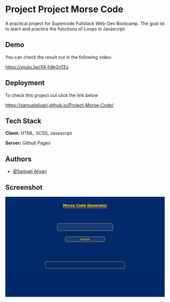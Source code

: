 
# Project Project Morse Code

A practical project for Supercode Fullstack Web-Dev Bootcamp. The goal ist to learn and practice the functions of Loops in Javascript. 



## Demo
You can check the result out in the following video:

https://youtu.be/XK-h9e2nTEs


## Deployment

To check this project out click the link below

https://samuelaliyari.github.io/Project-Morse-Code/


## Tech Stack

**Client:** HTML, SCSS, Javascript

**Server:** Github Pages


## Authors

- [@Samuel Aliyari](https://github.com/samuelaliyari)


## Screenshot

![Screenshot](./assets/img/1.png)



